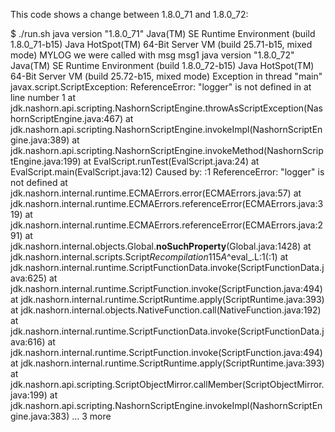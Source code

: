 This code shows a change between 1.8.0_71 and 1.8.0_72:

$ ./run.sh 
java version "1.8.0_71"
Java(TM) SE Runtime Environment (build 1.8.0_71-b15)
Java HotSpot(TM) 64-Bit Server VM (build 25.71-b15, mixed mode)
MYLOG we were called with msg msg1
java version "1.8.0_72"
Java(TM) SE Runtime Environment (build 1.8.0_72-b15)
Java HotSpot(TM) 64-Bit Server VM (build 25.72-b15, mixed mode)
Exception in thread "main" javax.script.ScriptException: ReferenceError: "logger" is not defined in <eval> at line number 1
	at jdk.nashorn.api.scripting.NashornScriptEngine.throwAsScriptException(NashornScriptEngine.java:467)
	at jdk.nashorn.api.scripting.NashornScriptEngine.invokeImpl(NashornScriptEngine.java:389)
	at jdk.nashorn.api.scripting.NashornScriptEngine.invokeMethod(NashornScriptEngine.java:199)
	at EvalScript.runTest(EvalScript.java:24)
	at EvalScript.main(EvalScript.java:12)
Caused by: <eval>:1 ReferenceError: "logger" is not defined
	at jdk.nashorn.internal.runtime.ECMAErrors.error(ECMAErrors.java:57)
	at jdk.nashorn.internal.runtime.ECMAErrors.referenceError(ECMAErrors.java:319)
	at jdk.nashorn.internal.runtime.ECMAErrors.referenceError(ECMAErrors.java:291)
	at jdk.nashorn.internal.objects.Global.__noSuchProperty__(Global.java:1428)
	at jdk.nashorn.internal.scripts.Script$Recompilation$1$15A$\^eval\_.L:1(<eval>:1)
	at jdk.nashorn.internal.runtime.ScriptFunctionData.invoke(ScriptFunctionData.java:625)
	at jdk.nashorn.internal.runtime.ScriptFunction.invoke(ScriptFunction.java:494)
	at jdk.nashorn.internal.runtime.ScriptRuntime.apply(ScriptRuntime.java:393)
	at jdk.nashorn.internal.objects.NativeFunction.call(NativeFunction.java:192)
	at jdk.nashorn.internal.runtime.ScriptFunctionData.invoke(ScriptFunctionData.java:616)
	at jdk.nashorn.internal.runtime.ScriptFunction.invoke(ScriptFunction.java:494)
	at jdk.nashorn.internal.runtime.ScriptRuntime.apply(ScriptRuntime.java:393)
	at jdk.nashorn.api.scripting.ScriptObjectMirror.callMember(ScriptObjectMirror.java:199)
	at jdk.nashorn.api.scripting.NashornScriptEngine.invokeImpl(NashornScriptEngine.java:383)
	... 3 more
